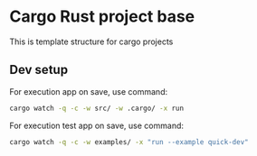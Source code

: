 # Cargo Rust project base  

This is template structure for cargo projects

## Dev setup  

For execution app on save, use command:  

``` sh
cargo watch -q -c -w src/ -w .cargo/ -x run
```

For execution test app on save, use command:  

```sh
cargo watch -q -c -w examples/ -x "run --example quick-dev"
```
